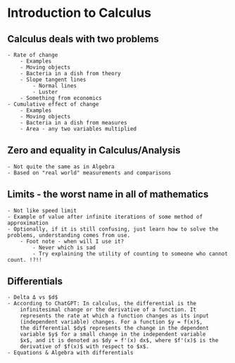 # Introduction to Calculus


## Calculus deals with two problems
    - Rate of change
        - Examples
        - Moving objects
        - Bacteria in a dish from theory
        - Slope tangent lines
            - Normal lines
            - Luster
        - Something from economics
    - Cumulative effect of change
        - Examples
        - Moving objects
        - Bacteria in a dish from measures
        - Area - any two variables multiplied


## Zero and equality in Calculus/Analysis
    - Not quite the same as in Algebra
    - Based on "real world" measurements and comparisons


## Limits - the worst name in all of mathematics
    - Not like speed limit
    - Example of value after infinite iterations of some method of approximation
    - Optionally, if it is still confusing, just learn how to solve the problems, understanding comes from use.
        - Foot note - when will I use it?
            - Never which is sad
            - Try explaining the utility of counting to someone who cannot count. !?!!


## Differentials
    - Delta Δ vs $d$
    - According to ChatGPT: In calculus, the differential is the
        infinitesimal change or the derivative of a function. It
        represents the rate at which a function changes as its input
        (independent variable) changes. For a function $y = f(x)$,
        the differential $dy$ represents the change in the dependent
        variable $y$ for a small change in the independent variable
        $x$, and it is denoted as $dy = f'(x) dx$, where $f'(x)$ is the
        derivative of $f(x)$ with respect to $x$.
    - Equations & Algebra with differentials
